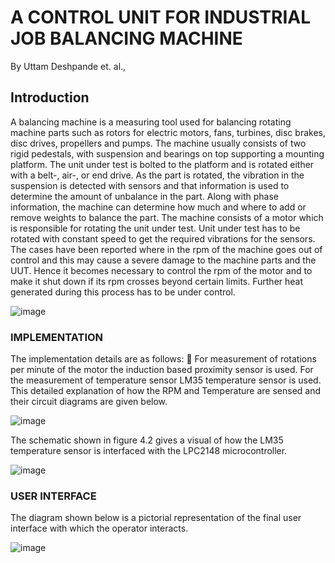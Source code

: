 # A CONTROL UNIT FOR INDUSTRIAL JOB  BALANCING MACHINE 

By Uttam Deshpande et. al.,


## Introduction
A balancing machine is a measuring tool used for balancing rotating machine parts such as rotors for electric motors, fans, turbines, disc brakes, disc drives, propellers and pumps. The machine usually consists of two rigid pedestals, with suspension and bearings on top supporting a mounting platform. The unit under test is bolted to the platform and is rotated either with a belt-, air-, or end drive. As the part is rotated, the vibration in the suspension is detected with sensors and that information is used to determine the amount of unbalance in the part. Along with phase information, the machine can determine how much and where to add or remove weights to balance the part. The machine consists of a motor which is responsible for rotating the unit under test. Unit under test has to be rotated with constant speed to get the required vibrations for the sensors. The cases have been reported where in the rpm of the machine goes out of control and this may cause a severe damage to the machine parts and the UUT. Hence it becomes necessary to control the rpm of the motor and to make it shut down if its rpm crosses beyond certain limits. Further heat generated during this process has to be under control. 

![image](https://user-images.githubusercontent.com/107185323/199002112-84bc5e52-9569-4e91-8441-319b4f4ae78d.png)

### IMPLEMENTATION
The implementation details are as follows:  For measurement of rotations per minute of the motor the induction based proximity sensor is used. For the measurement of temperature sensor LM35 temperature sensor is used. This detailed explanation of how the RPM and Temperature are sensed and their circuit diagrams are given below.

![image](https://user-images.githubusercontent.com/107185323/199002014-6c23d3f4-9e7a-4e4b-b4f1-b758b0357144.png)

The schematic shown in figure 4.2 gives a visual of how the LM35 temperature sensor is interfaced with the LPC2148 microcontroller. 

![image](https://user-images.githubusercontent.com/107185323/199002056-b985b4ca-1cef-430e-b7e9-b5c3e4001147.png)


### USER INTERFACE
The diagram shown below is a pictorial representation of the final user interface with which the operator interacts.

![image](https://user-images.githubusercontent.com/107185323/199002226-19760b2a-8086-4111-a3b3-2e3db842b773.png)
